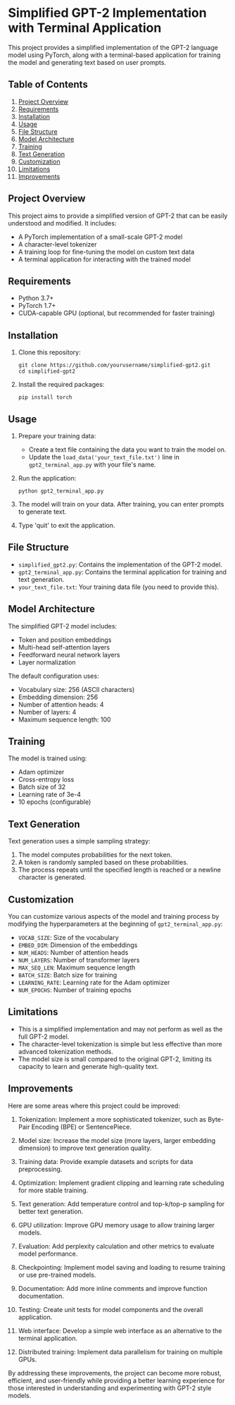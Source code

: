 # Simplified GPT-2 Implementation with Terminal Application

This project provides a simplified implementation of the GPT-2 language model using PyTorch, along with a terminal-based application for training the model and generating text based on user prompts.

## Table of Contents

1. [Project Overview](#project-overview)
2. [Requirements](#requirements)
3. [Installation](#installation)
4. [Usage](#usage)
5. [File Structure](#file-structure)
6. [Model Architecture](#model-architecture)
7. [Training](#training)
8. [Text Generation](#text-generation)
9. [Customization](#customization)
10. [Limitations](#limitations)
11. [Improvements](#improvements)

## Project Overview

This project aims to provide a simplified version of GPT-2 that can be easily understood and modified. It includes:

- A PyTorch implementation of a small-scale GPT-2 model
- A character-level tokenizer
- A training loop for fine-tuning the model on custom text data
- A terminal application for interacting with the trained model

## Requirements

- Python 3.7+
- PyTorch 1.7+
- CUDA-capable GPU (optional, but recommended for faster training)

## Installation

1. Clone this repository:
   ```
   git clone https://github.com/yourusername/simplified-gpt2.git
   cd simplified-gpt2
   ```

2. Install the required packages:
   ```
   pip install torch
   ```

## Usage

1. Prepare your training data:
   - Create a text file containing the data you want to train the model on.
   - Update the `load_data('your_text_file.txt')` line in `gpt2_terminal_app.py` with your file's name.

2. Run the application:
   ```
   python gpt2_terminal_app.py
   ```

3. The model will train on your data. After training, you can enter prompts to generate text.

4. Type 'quit' to exit the application.

## File Structure

- `simplified_gpt2.py`: Contains the implementation of the GPT-2 model.
- `gpt2_terminal_app.py`: Contains the terminal application for training and text generation.
- `your_text_file.txt`: Your training data file (you need to provide this).

## Model Architecture

The simplified GPT-2 model includes:

- Token and position embeddings
- Multi-head self-attention layers
- Feedforward neural network layers
- Layer normalization

The default configuration uses:

- Vocabulary size: 256 (ASCII characters)
- Embedding dimension: 256
- Number of attention heads: 4
- Number of layers: 4
- Maximum sequence length: 100

## Training

The model is trained using:

- Adam optimizer
- Cross-entropy loss
- Batch size of 32
- Learning rate of 3e-4
- 10 epochs (configurable)

## Text Generation

Text generation uses a simple sampling strategy:

1. The model computes probabilities for the next token.
2. A token is randomly sampled based on these probabilities.
3. The process repeats until the specified length is reached or a newline character is generated.

## Customization

You can customize various aspects of the model and training process by modifying the hyperparameters at the beginning of `gpt2_terminal_app.py`:

- `VOCAB_SIZE`: Size of the vocabulary
- `EMBED_DIM`: Dimension of the embeddings
- `NUM_HEADS`: Number of attention heads
- `NUM_LAYERS`: Number of transformer layers
- `MAX_SEQ_LEN`: Maximum sequence length
- `BATCH_SIZE`: Batch size for training
- `LEARNING_RATE`: Learning rate for the Adam optimizer
- `NUM_EPOCHS`: Number of training epochs

## Limitations

- This is a simplified implementation and may not perform as well as the full GPT-2 model.
- The character-level tokenization is simple but less effective than more advanced tokenization methods.
- The model size is small compared to the original GPT-2, limiting its capacity to learn and generate high-quality text.

## Improvements

Here are some areas where this project could be improved:

1. Tokenization: Implement a more sophisticated tokenizer, such as Byte-Pair Encoding (BPE) or SentencePiece.

2. Model size: Increase the model size (more layers, larger embedding dimension) to improve text generation quality.

3. Training data: Provide example datasets and scripts for data preprocessing.

4. Optimization: Implement gradient clipping and learning rate scheduling for more stable training.

5. Text generation: Add temperature control and top-k/top-p sampling for better text generation.

6. GPU utilization: Improve GPU memory usage to allow training larger models.

7. Evaluation: Add perplexity calculation and other metrics to evaluate model performance.

8. Checkpointing: Implement model saving and loading to resume training or use pre-trained models.

9. Documentation: Add more inline comments and improve function documentation.

10. Testing: Create unit tests for model components and the overall application.

11. Web interface: Develop a simple web interface as an alternative to the terminal application.

12. Distributed training: Implement data parallelism for training on multiple GPUs.

By addressing these improvements, the project can become more robust, efficient, and user-friendly while providing a better learning experience for those interested in understanding and experimenting with GPT-2 style models.
